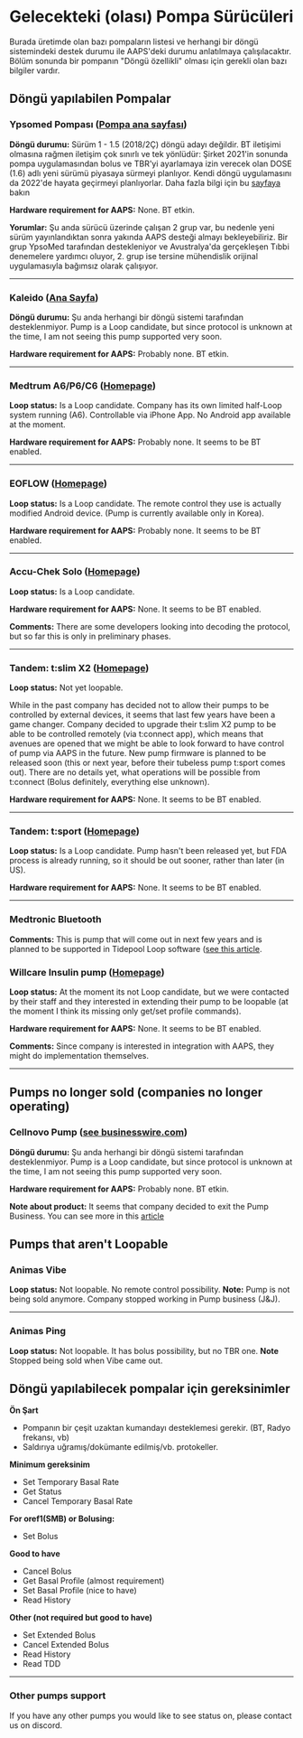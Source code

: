 # Gelecekteki (olası) Pompa Sürücüleri

Burada üretimde olan bazı pompaların listesi ve herhangi bir döngü sistemindeki destek durumu ile AAPS'deki durumu anlatılmaya çalışılacaktır. Bölüm sonunda bir pompanın "Döngü özellikli" olması için gerekli olan bazı bilgiler vardır.

## Döngü yapılabilen Pompalar

### Ypsomed Pompası ([Pompa ana sayfası](https://www.ypsomed.com/en/diabetes-care-mylife.html))

**Döngü durumu:** Sürüm 1 - 1.5 (2018/2Ç) döngü adayı değildir. BT iletişimi olmasına rağmen iletişim çok sınırlı ve tek yönlüdür: Şirket 2021'in sonunda pompa uygulamasından bolus ve TBR'yi ayarlamaya izin verecek olan DOSE (1.6) adlı yeni sürümü piyasaya sürmeyi planlıyor. Kendi döngü uygulamasını da 2022'de hayata geçirmeyi planlıyorlar. Daha fazla bilgi için bu [sayfaya](https://www.mylife-diabetescare.com/en/loop-program.html) bakın

**Hardware requirement for AAPS:** None. BT etkin.

**Yorumlar:** Şu anda sürücü üzerinde çalışan 2 grup var, bu nedenle yeni sürüm yayınlandıktan sonra yakında AAPS desteği almayı bekleyebiliriz. Bir grup YpsoMed tarafından destekleniyor ve Avustralya'da gerçekleşen Tıbbi denemelere yardımcı oluyor, 2. grup ise tersine mühendislik orijinal uygulamasıyla bağımsız olarak çalışıyor.

* * *

### Kaleido ([Ana Sayfa](https://www.hellokaleido.com/))

**Döngü durumu:** Şu anda herhangi bir döngü sistemi tarafından desteklenmiyor. Pump is a Loop candidate, but since protocol is unknown at the time, I am not seeing this pump supported very soon.

**Hardware requirement for AAPS:** Probably none. BT etkin.

* * *

### Medtrum A6/P6/C6 ([Homepage](https://www.medtrum.com/product/nanopump.html))

**Loop status:** Is a Loop candidate. Company has its own limited half-Loop system running (A6). Controllable via iPhone App. No Android app available at the moment.

**Hardware requirement for AAPS:** Probably none. It seems to be BT enabled.

* * *

### EOFLOW ([Homepage](http://www.eoflow.com/eng/main/main.html))

**Loop status:** Is a Loop candidate. The remote control they use is actually modified Android device. (Pump is currently available only in Korea).

**Hardware requirement for AAPS:** Probably none. It seems to be BT enabled.

* * *

### Accu-Chek Solo ([Homepage](https://www.roche.com/media/releases/med-cor-2018-07-23.htm))

**Loop status:** Is a Loop candidate.

**Hardware requirement for AAPS:** None. It seems to be BT enabled.

**Comments:** There are some developers looking into decoding the protocol, but so far this is only in preliminary phases.

* * *

### Tandem: t:slim X2 ([Homepage](https://www.tandemdiabetes.com/))

**Loop status:** Not yet loopable.

While in the past company has decided not to allow their pumps to be controlled by external devices, it seems that last few years have been a game changer. Company decided to upgrade their t:slim X2 pump to be able to be controlled remotely (via t:connect app), which means that avenues are opened that we might be able to look forward to have control of pump via AAPS in the future. New pump firmware is planned to be released soon (this or next year, before their tubeless pump t:sport comes out). There are no details yet, what operations will be possible from t:connect (Bolus definitely, everything else unknown).

**Hardware requirement for AAPS:** None. It seems to be BT enabled.

* * *

### Tandem: t:sport ([Homepage](https://www.tandemdiabetes.com/about-us/pipeline))

**Loop status:** Is a Loop candidate. Pump hasn't been released yet, but FDA process is already running, so it should be out sooner, rather than later (in US).

**Hardware requirement for AAPS:** None. It seems to be BT enabled.

* * *

### Medtronic Bluetooth

**Comments:** This is pump that will come out in next few years and is planned to be supported in Tidepool Loop software ([see this article](https://www.tidepool.org/blog/tidepool-loop-medtronic-collaboration).

### Willcare Insulin pump ([Homepage](http://en.shinmyungmedi.com))

**Loop status:** At the moment its not Loop candidate, but we were contacted by their staff and they interested in extending their pump to be loopable (at the moment I think its missing only get/set profile commands).

**Hardware requirement for AAPS:** None. It seems to be BT enabled.

**Comments:** Since company is interested in integration with AAPS, they might do implementation themselves.

* * *

## Pumps no longer sold (companies no longer operating)

### Cellnovo Pump ([see businesswire.com](https://www.businesswire.com/news/home/20190328005829/en/Cellnovo-Stops-Manufacturing-and-Commercial-Operations))

**Döngü durumu:** Şu anda herhangi bir döngü sistemi tarafından desteklenmiyor. Pump is a Loop candidate, but since protocol is unknown at the time, I am not seeing this pump supported very soon.

**Hardware requirement for AAPS:** Probably none. BT etkin.

**Note about product:** It seems that company decided to exit the Pump Business. You can see more in this [article](https://diabetogenic.wordpress.com/2019/04/01/and-then-cellnovo-disappeared/?fbclid=IwAR12Ow6gVbEOuD1zw7aNjBwqj5_aPkPipteHY1VHBvT3mchlH2y7Us6ZeAU)

## Pumps that aren't Loopable

### Animas Vibe

**Loop status:** Not loopable. No remote control possibility. **Note:** Pump is not being sold anymore. Company stopped working in Pump business (J&J).

* * *

### Animas Ping

**Loop status:** Not loopable. It has bolus possibility, but no TBR one. **Note** Stopped being sold when Vibe came out.

## Döngü yapılabilecek pompalar için gereksinimler

**Ön Şart**

- Pompanın bir çeşit uzaktan kumandayı desteklemesi gerekir. (BT, Radyo frekansı, vb)
- Saldırıya uğramış/dokümante edilmiş/vb. protokeller.

**Minimum gereksinim**

- Set Temporary Basal Rate
- Get Status
- Cancel Temporary Basal Rate

**For oref1(SMB) or Bolusing:**

- Set Bolus

**Good to have**

- Cancel Bolus
- Get Basal Profile (almost requirement)
- Set Basal Profile (nice to have)
- Read History 

**Other (not required but good to have)**

- Set Extended Bolus
- Cancel Extended Bolus
- Read History
- Read TDD

* * *

### Other pumps support

If you have any other pumps you would like to see status on, please contact us on discord.